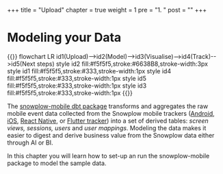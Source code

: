 +++
title = "Upload"
chapter = true
weight = 1
pre = "1. "
post = ""
+++

# Modeling your Data

{{<mermaid>}}
flowchart LR
    id1(Upload)-->id2(Model)-->id3(Visualise)-->id4(Track)-->id5(Next steps)
    style id2 fill:#f5f5f5,stroke:#6638B8,stroke-width:3px
    style id1 fill:#f5f5f5,stroke:#333,stroke-width:1px
    style id4 fill:#f5f5f5,stroke:#333,stroke-width:1px
    style id5 fill:#f5f5f5,stroke:#333,stroke-width:1px
    style id3 fill:#f5f5f5,stroke:#333,stroke-width:1px
{{</mermaid >}}

The [snowplow-mobile dbt package](https://hub.getdbt.com/snowplow/snowplow_mobile/latest/) transforms and aggregates the raw mobile event data collected from the Snowplow mobile trackers ([Android](https://github.com/snowplow/snowplow-android-tracker), [iOS](https://github.com/snowplow/snowplow-objc-tracker), [React Native](https://github.com/snowplow/snowplow-react-native-tracker), or [Flutter tracker](https://github.com/snowplow-incubator/snowplow-flutter-tracker)) into a set of derived tables: *screen views, sessions, users* and *user mappings*. Modeling the data makes it easier to digest and derive business value from the Snowplow data either through AI or BI.

In this chapter you will learn how to set-up an run the snowplow-mobile package to model the sample data.
